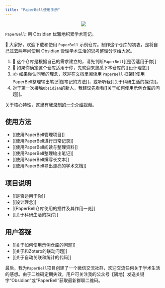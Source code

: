 ```yaml
---
title: "PaperBell使用手册"
---
```


<div align="center"><img src="https://firebasestorage.googleapis.com/v0/b/swimmio.appspot.com/o/repositories%2FZ2l0aHViJTNBJTNBUGFwZXJCZWxsJTNBJTNBU29uZ3NoR2Vv%2Fec47d268-80c8-4df5-bf62-1c37a2f43a3b.gif?alt=media&token=bb7fe1a8-5a44-4364-9032-fe20a563bad4" style="width:'100%'"/></div>

`PaperBell`: 用 Obsidian 优雅地积累学术笔记。

👋 大家好，欢迎下载和使用 `PaperBell` 示例仓库。制作这个仓库的初衷，是将自己过去两年间使用 Obsidian 管理学术生活的思考整理分享给大家。

1. 🤔️ 这个仓库是根据自己的需求建立的，请先判断`PaperBell`[[是否适用于你]]
2. 🙋 如果你确定这个仓库适用于你，先欢迎来熟悉下本仓库的[[设计理念]]
3. ✍️ 如果你认同我的理念，欢迎在[文档](https://paperbell.songshgeo.com/)里阅读用 `PaperBell` 框架[[使用PaperBell整理输出笔记|做笔记的方法]]，或听听我[[关于科研生活的探讨]]。
4. 对于第一次接触`Obsidian`的新人，我建议先看看[[关于如何使用示例仓库的问题]]。

关于核心特性，这里有[我录制的一个介绍视频](https://www.bilibili.com/video/BV15J4m1N7X8/?share_source=copy_web&vd_source=5402be8f77e5ca4d4b74ed198fbdad57)。

## 使用方法

- [[使用PaperBell管理项目]]
- [[使用PaperBell进行日常记录]]
- [[使用PaperBell阅读与整理资料]]
- [[使用PaperBell整理输出笔记]]
- [[使用PaperBell撰写长文本]]
- [[使用PaperBell导出漂亮的学术文档]]

## 项目说明

- [[是否适用于你]]
- [[设计理念]]
- [[PaperBell仓库使用的插件及其作用一览]]
- [[关于科研生活的探讨]]

## 用户答疑

- [[关于如何使用示例仓库的问题]]
- [[关于和Zotero的联动问题]]
- [[关于自动关联和统计的代码]]

最后，我为`PaperBell`项目创建了一个微信交流社群，欢迎交流任何关于学术生活的感想。由于二维码定期失效，用户可关注我的公众号【隅地】发送关键字“Obsidian”或“PaperBell”获取最新群聊二维码。